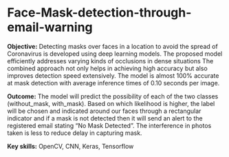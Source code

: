 # Face-Mask-detection-through-email-warning

**Objective:** Detecting masks over faces in a location to avoid the spread of Coronavirus is developed using deep learning models. The proposed model efficiently addresses varying kinds of occlusions in dense situations The combined approach not only helps in achieving high accuracy but also improves detection speed extensively. The model is almost 100% accurate at mask detection with average inference times of 0.10 seconds per image.

**Outcome:** The model will predict the possibility of each of the two classes (without_mask, with_mask). Based on which likelihood is higher, the label will be chosen and indicated around our faces through a rectangular indicator and if a mask is not detected then it will send an alert to the registered email stating “No Mask Detected”. The interference in photos taken is less to reduce delay in capturing mask.

**Key skills:** OpenCV, CNN, Keras, Tensorflow 
